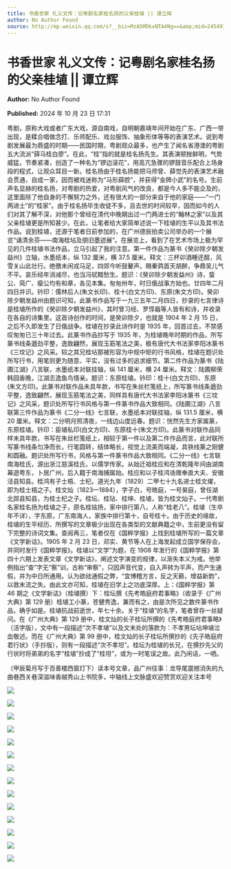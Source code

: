 ```yaml
---
title: 书香世家 礼义文传：记粤剧名家桂名扬的父亲桂埴 || 谭立辉
author: No Author Found
source: http://mp.weixin.qq.com/s?__biz=MzA5MDkxNTA4Ng==&amp;mid=2454916085&amp;idx=1&amp;sn=eb086fa0a94d829ae6045594f57eebd8&amp;chksm=87a3c394b0d44a823a32fed8379226d1c0e8c52244133c724c43b4a6e74169725658d55a69a5&poc_token=HJ_Do2ejHyO-wNZGG8Q1S8FdPgy1YBBEob-nUEme
---
```


# 书香世家 礼义文传：记粤剧名家桂名扬的父亲桂埴 || 谭立辉

**Author:** No Author Found

**Published:** 2024 年 10 月 23 日 17:31

粤剧，原称大戏或者广东大戏，源自南戏，自明朝嘉靖年间开始在广东、广西一带出现，是糅合唱做念打、乐师配乐、戏台服饰、抽象形体等等的表演艺术。说到粤剧发展最为鼎盛的时期——民国时期，粤剧观众最多，也产生了闻名省港澳的粤剧五大流派“薛马桂白廖”。在此，“桂”指的就是桂名扬先生。其表演顿挫鲜明，气势威猛，节奏紧凑，创造了一种名为“锣边滚花”，用高亢急骤的锣鼓音乐配合上场身段的程式，让观众耳目一新。桂名扬由于桂名扬能把马师曾、薛觉先的表演艺术融会贯通，自成一家，因而被戏迷称为“马形薛腔”，并获得“金牌小武”的名号。生前声名显赫的桂名扬，对粤剧的热爱，对粤剧风气的改良，都是今人多不能企及的，这里面除了他自身的不懈努力之外，还有很大的一部分来自于他的家庭——“一门两进士”的“桂家”。由于桂名扬毕生收徒不多，且去世的时间较早，因而如今的人们对其了解不深，对他那个曾经在清代中晚期出过一门两进士的“翰林之家”以及其父亲桂埴更是所知甚少。在此，让笔者给大家简单述说一下桂埴的生平以及其书法作品。说到桂埴，还源于笔者日前参加的，在广州德辰拍卖公司举办的一个展览“诵清余芬——南海桂坫及朋旧墨迹展”。在展览上，看到了在艺术市场上极为罕见的几件桂埴书法作品，立马引起了我的注意。第一件作品为篆书《癸卯除夕朝发益州》立轴，水墨纸本，纵 132 厘米，横 37.5 厘米。释文：三杯卯酒睡还酲，风雪关山此壮行。绝徼未闲戎马足，四郊今听鼓鼙声。赐秦鹑首天胡醉，争鼎吴儿气不平。哀乐经年消减尽，也当冯轼黯愁生。题识：《癸卯除夕朝发益州》诗，蛰公、简广、瘿公均有和章，各见本集。匆匆卅年，时日俄战事方始也。廿四年二月四日并识。钤印：儒林后人(朱文长印)、桂十(白文方印)、东原(朱文方印)。癸卯除夕朝发益州由题识可知，此篆书作品写于一九三五年二月四日，抄录的七言律诗是桂埴所作的《癸卯除夕朝发益州》，其时曾习经、罗惇曧等人皆有和诗，并收录在各自的诗集里。这首诗创作的时间，是癸卯除夕，也就是 1904 年 2 月 15 日，之后不久即发生了日俄战争。桂埴在抄录此诗作时是 1935 年，回首过去，不禁感叹匆匆已三十年过去。此篆书作品抄写于 1935 年，为桂埴晚年时期的作品，所写篆书线条遒劲平整，逸致翩然，展现玉筋笔法之美，极有唐代大书法家李阳冰篆书《三坟记》之风采。较之其兄桂坫那被形容为中规中矩的行书风格，桂埴在题识处所写行书，用笔则更为随意、平实，没有过多的追求细节。第二件作品为篆书《陆圃江湖》八言联，水墨纸本对联挂轴，纵 141 厘米，横 24 厘米。释文：陆圃柳荣韩园香晚，江湖志逸鱼鸟情亲。题识：东原桂埴。钤印：桂十(白文方印)、东原(朱文方印)。此篆书对联作品未具年款，书写在朱丝栏笺纸上，所写篆书线条遒劲平整，逸致翩然，展现玉筋笔法之美，同样具有唐代大书法家李阳冰篆书《三坟记》之风采，题识处所写行书风格与第一件篆书作品大致相同。《陆圃江湖》八言联第三件作品为篆书《二分一线》七言联，水墨纸本对联挂轴，纵 131.5 厘米，横 20 厘米。释文：二分明月照清夜，一线边山度远春。题识：恍然先生方家属篆，东原桂埴。钤印：臣埴私印(白文方印)、东原桂十(朱文方印)。此篆书对联作品同样未具年款，书写在朱丝栏笺纸上，相较于第一件以及第二件作品而言，此对联所写篆书线条匀净而长，行笔圆转，结体略长，视觉上流美而端凝，具铁线篆之刚健和圆融。题识处所写行书，风格与第一件篆书作品大致相同。《二分一线》七言联南海桂氏，源出浙江慈溪桂氏，以儒学传家。从始迁祖桂应和在清乾隆年间由湖南幕遊粤东，卜居广州，后入籍于南海捕属始。桂应和以子桂鸿诰赠奉直大夫、安徽泾县知县。桂鸿有子士梧、士杞。道光九年（1829）二甲七十九名进士桂文燿，即为桂士梧之子。桂文灿（1823—1884），字子白，号皓庭，一号昊庭，曾任湖北郧县知县，为桂士杞之子。桂坛、桂玷、桂坤、桂埴，皆为桂文灿子。一代粤剧名家桂名扬为桂埴之子，原名桂铭扬，家中排行第八，人称“桂老八”。桂埴（生卒年不详），字东原，广东南海人，家族中排行第十，自号桂十。由于历史的缘故，桂埴的生平经历、所撰写的文章极少出现在各类型的文献典籍之中，生前更没有留下完整的诗词文集。查阅再三，笔者仅在《国粹学报》上找到桂埴所写的一篇文章《文学新诂》。1905 年 2 月 23 日，邓实、黄节等人在上海发起成立国学保存会，并同时发行《国粹学报》。桂埴以“文学”为题，在 1908 年发行的《国粹学报》第四十六期上发表文章《文学新诂》，阐述文字演变的规律，以渐失本义为戒。他举例指出“查”字无“察”训，古称“审察”，只因声音代变，自入声转为平声，而产生通假，并为中日所通用。认为欲祛通假之弊，“宜博稽方言，反之天籁，增益新韵”，以救末流之失。由此文亦可知，桂埴在旧学上之功底深厚。上：《国粹学报》第 46 期之《文学新诂》（桂埴撰）下：桂坛撰《先考皓庭府君事略》（收录于《广州大典》第 129 册）桂埴工小篆，苍健秀逸，兼而有之，由是次所见之数件篆书作品，确乎如是。桂埴抗战前逝世，年七十余。关于“桂埴”的名字，笔者曾存一丝疑问。在《广州大典》第 129 册中，桂文灿的长子桂坛所撰的《先考皓庭府君事略》（活字版），文中有一段描述“次不孝埴”以及文末处的落款为：不孝男坛坫坤埴泣血敬述。而在《广州大典》第 99 册中，桂文灿的长子桂坛所撰抄的《先子皓庭府君行状》（手抄版），则有一段描述“次不孝坦”。桂坛为桂埴的长兄，在撰抄先父的行状时将弟弟的名字“桂埴”抄成了“桂坦”，或为一时笔误之故。此乃闲话，一哂。

（甲辰菊月写于百善楼西窗灯下）读本号文章，品广州往事：龙导尾震撼消失的九曲巷西关巷深滋味香越秀山上书院多，中轴线上文脉盛欢迎赞赏欢迎关注本号

![](https://mmbiz.qpic.cn/mmbiz_jpg/PJWG74pLsMYyJrPVlzvXCfYeuPxDgl94TgEHj5nNtVwrQRdUD4C4jsJ47iaR1a8Owpo0ljaticsyHoibHFc6YgaTg/640?from=appmsg)

![](https://mmbiz.qpic.cn/mmbiz_gif/bL2iaicTYdZn7ojbNlSXwega5gccSFG7qzGSsLGpiaAzaiaA8ISruibbq6FMganiblRaqEeULe6SrJBIOJdCzzZBCpjg/640?wx_fmt=gif&from=appmsg)

![](https://mmbiz.qpic.cn/mmbiz_png/bL2iaicTYdZn7ojbNlSXwega5gccSFG7qzkcFyUul3fwCWhKFKmgfxUOMsC8ecqp1ibB2DakdpWsb8RibVOKQNopJQ/640?wx_fmt=png&from=appmsg)

![](https://mmbiz.qpic.cn/mmbiz_jpg/PJWG74pLsMYyJrPVlzvXCfYeuPxDgl94Ta9teom7GfZVYhsYqQPnyyF62L7j4C0ibFWyVXTyduWSgSXf2ibkleNQ/640?from=appmsg)

![](https://mmbiz.qpic.cn/mmbiz_gif/bL2iaicTYdZn7ojbNlSXwega5gccSFG7qzGSsLGpiaAzaiaA8ISruibbq6FMganiblRaqEeULe6SrJBIOJdCzzZBCpjg/640?wx_fmt=gif&from=appmsg)

![](https://mmbiz.qpic.cn/mmbiz_png/bL2iaicTYdZn7ojbNlSXwega5gccSFG7qzkcFyUul3fwCWhKFKmgfxUOMsC8ecqp1ibB2DakdpWsb8RibVOKQNopJQ/640?wx_fmt=png&from=appmsg)

![](https://mmbiz.qpic.cn/mmbiz_jpg/PJWG74pLsMYyJrPVlzvXCfYeuPxDgl94hIZExXWlWibkIY8tLB6TibadsMricty8yH30q4OqlgeWMgmjrrQCEdfzw/640?from=appmsg)

![](https://mmbiz.qpic.cn/mmbiz_gif/bL2iaicTYdZn7ojbNlSXwega5gccSFG7qzGSsLGpiaAzaiaA8ISruibbq6FMganiblRaqEeULe6SrJBIOJdCzzZBCpjg/640?wx_fmt=gif&from=appmsg)

![](https://mmbiz.qpic.cn/mmbiz_png/bL2iaicTYdZn7ojbNlSXwega5gccSFG7qzkcFyUul3fwCWhKFKmgfxUOMsC8ecqp1ibB2DakdpWsb8RibVOKQNopJQ/640?wx_fmt=png&from=appmsg)

![](https://mmbiz.qpic.cn/mmbiz_jpg/PJWG74pLsMYyJrPVlzvXCfYeuPxDgl94ibClyGQKQbrSmd57yokria3PiaBucuoIayeZA0TZPoxCv5sSn3tlQhVgg/640?from=appmsg)

![](https://mmbiz.qpic.cn/mmbiz_gif/bL2iaicTYdZn7ojbNlSXwega5gccSFG7qzGSsLGpiaAzaiaA8ISruibbq6FMganiblRaqEeULe6SrJBIOJdCzzZBCpjg/640?wx_fmt=gif&from=appmsg)

![](https://mmbiz.qpic.cn/mmbiz_png/bL2iaicTYdZn7ojbNlSXwega5gccSFG7qzkcFyUul3fwCWhKFKmgfxUOMsC8ecqp1ibB2DakdpWsb8RibVOKQNopJQ/640?wx_fmt=png&from=appmsg)

![](https://mmbiz.qpic.cn/mmbiz_jpg/PJWG74pLsMYyJrPVlzvXCfYeuPxDgl94bgD5LicUqNjDdWx8XCAUYg4CcrvTmB4ToXknjSCEogYZia4kaDauPbTQ/640?from=appmsg)

![](https://mmbiz.qpic.cn/mmbiz_jpg/PJWG74pLsMYyJrPVlzvXCfYeuPxDgl94whXctlVAMCGjibFhuwXkopGiaMIDa8jSMg0959cmWiboor9DMzkfhTRPQ/640?from=appmsg)
